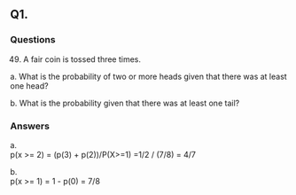 ## Q1. 

### Questions 

49. A fair coin is tossed three times.

a. What is the probability of two or more heads given that there was at least one
head?

b. What is the probability given that there was at least one tail?


### Answers

a.   
   p(x >= 2) = (p(3) + p(2))/P(X>=1) =1/2 / (7/8) = 4/7
  
b.  
   p(x >= 1) = 1 - p(0) = 7/8
